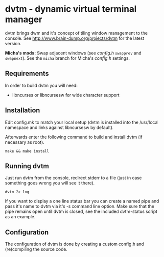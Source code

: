 dvtm - dynamic virtual terminal manager
=======================================

dvtm brings dwm and it's concept of tiling window management to 
the console. See http://www.brain-dump.org/projects/dvtm for
the latest version.

**Micha's mods:** Swap adjacent windows (see *config.h* `swapprev` and
`swapnext`). See the `micha` branch for Micha's *config.h* settings.

Requirements
------------
In order to build dvtm you will need:

 * libncurses or libncursesw for wide character support

Installation
------------
Edit config.mk to match your local setup (dvtm is installed into
the /usr/local namespace and links against libncursesw by default).

Afterwards enter the following command to build and install dvtm (if
necessary as root).

    make && make install

Running dvtm
------------
Just run dvtm from the console, redirect stderr to a file (just in
case something goes wrong you will see it there).

    dvtm 2> log

If you want to display a one line status bar you can create a named
pipe and pass it's name to dvtm via it's -s command line option.
Make sure that the pipe remains open until dvtm is closed, see the
included dvtm-status script as an example.

Configuration
-------------
The configuration of dvtm is done by creating a custom config.h
and (re)compiling the source code.
